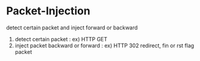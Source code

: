 # Packet-Injection

detect certain packet and inject forward or backward

1. detect certain packet : ex) HTTP GET
2. inject packet backward or forward : ex) HTTP 302 redirect, fin or rst flag packet
